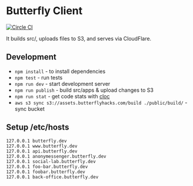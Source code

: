 # Butterfly Client

[![Circle CI](https://circleci.com/gh/appynest/butterfly.svg?style=svg&circle-token=ff4017292ad10dc0c64d3bec61c3c1007c865440)](https://circleci.com/gh/appynest/butterfly)

It builds src/, uploads files to S3, and serves via CloudFlare.

## Development

- `npm install` - to install dependencies
- `npm test` - run tests
- `npm run dev` - start development server
- `npm run publish` - build src/apps & upload changes to S3
- `npm run stat` - get code stats with [cloc](http://cloc.sourceforge.net/)
- `aws s3 sync s3://assets.butterflyhacks.com/build ./public/build/` - sync bucket


## Setup /etc/hosts

```
127.0.0.1 butterfly.dev
127.0.0.1 www.butterfly.dev
127.0.0.1 api.butterfly.dev
127.0.0.1 anonymessenger.butterfly.dev
127.0.0.1 social-lab.butterfly.dev
127.0.0.1 foo-bar.butterfly.dev
127.0.0.1 foobar.butterfly.dev
127.0.0.1 back-office.butterfly.dev
```
